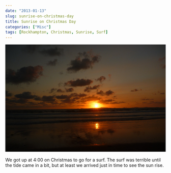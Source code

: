 ```yaml
---
date: "2013-01-13"
slug: sunrise-on-christmas-day
title: Sunrise on Christmas Day
categories: ["Misc"]
tags: [Rockhampton, Christmas, Sunrise, Surf]
---
```


![Sunrise on Christmas Day](p1110129-resized.jpg)

We got up at 4:00 on Christmas to go for a surf. The surf was terrible until the tide came in a bit, but at least we arrived just in time to see the sun rise.
